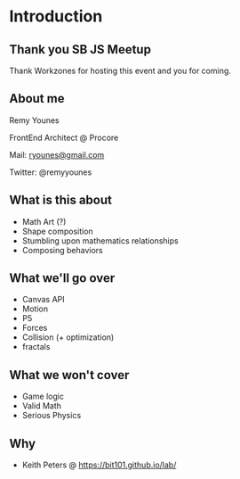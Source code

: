 # Introduction

## Thank you SB JS Meetup
Thank Workzones for hosting this event and you for coming.


## About me
Remy Younes

FrontEnd Architect @ Procore

Mail: ryounes@gmail.com

Twitter: @remyyounes

## What is this about
- Math Art (?)
- Shape composition
- Stumbling upon mathematics relationships
- Composing behaviors

## What we'll go over
- Canvas API
- Motion
- P5
- Forces
- Collision (+ optimization)
- fractals

## What we won't cover
- Game logic
- Valid Math
- Serious Physics

## Why
- Keith Peters @ https://bit101.github.io/lab/
